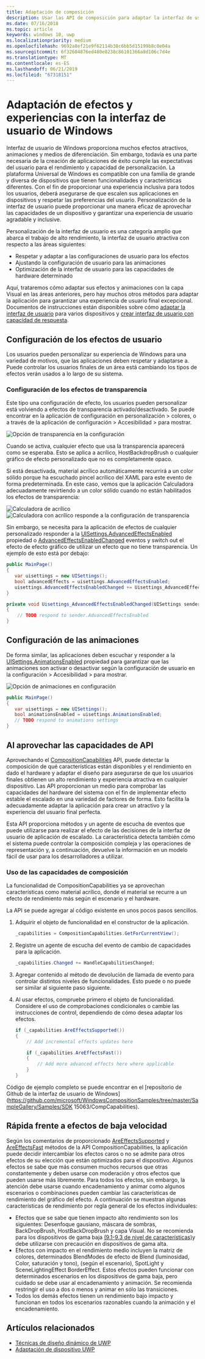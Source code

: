 ```yaml
---
title: Adaptación de composición
description: Usar las API de composición para adaptar la interfaz de usuario y optimizar el rendimiento para dar cabida a la configuración de usuario y las características del dispositivo.
ms.date: 07/16/2018
ms.topic: article
keywords: windows 10, uwp
ms.localizationpriority: medium
ms.openlocfilehash: 9692a8ef21e9f62114b38c6bb5d15199b8c0e04a
ms.sourcegitcommit: 6f32604876ed480e8238c86101366a8d106c7d4e
ms.translationtype: MT
ms.contentlocale: es-ES
ms.lasthandoff: 06/21/2019
ms.locfileid: "67318151"
---
```

# <a name="tailoring-effects--experiences-using-windows-ui"></a>Adaptación de efectos y experiencias con la interfaz de usuario de Windows

Interfaz de usuario de Windows proporciona muchos efectos atractivos, animaciones y medios de diferenciación. Sin embargo, todavía es una parte necesaria de la creación de aplicaciones de éxito cumple las expectativas del usuario para el rendimiento y capacidad de personalización. La plataforma Universal de Windows es compatible con una familia de grande y diversa de dispositivos que tienen funcionalidades y características diferentes. Con el fin de proporcionar una experiencia inclusiva para todos los usuarios, deberá asegurarse de que escalen sus aplicaciones en dispositivos y respetar las preferencias del usuario. Personalización de la interfaz de usuario puede proporcionar una manera eficaz de aprovechar las capacidades de un dispositivo y garantizar una experiencia de usuario agradable y inclusive.

Personalización de la interfaz de usuario es una categoría amplio que abarca el trabajo de alto rendimiento, la interfaz de usuario atractiva con respecto a las áreas siguientes:

- Respetar y adaptar a las configuraciones de usuario para los efectos
- Ajustando la configuración de usuario para las animaciones
- Optimización de la interfaz de usuario para las capacidades de hardware determinado

Aquí, trataremos cómo adaptar sus efectos y animaciones con la capa Visual en las áreas anteriores, pero hay muchos otros métodos para adaptar la aplicación para garantizar una experiencia de usuario final excepcional. Documentos de instrucciones están disponibles sobre cómo [adaptar la interfaz de usuario](/windows/uwp/design/layout/screen-sizes-and-breakpoints-for-responsive-design) para varios dispositivos y [crear interfaz de usuario con capacidad de respuesta](/windows/uwp/design/layout/responsive-design).

## <a name="user-effects-settings"></a>Configuración de los efectos de usuario

Los usuarios pueden personalizar su experiencia de Windows para una variedad de motivos, que las aplicaciones deben respetar y adaptarse a. Puede controlar los usuarios finales de un área está cambiando los tipos de efectos verán usados a lo largo de su sistema.

### <a name="transparency-effects-settings"></a>Configuración de los efectos de transparencia

Este tipo una configuración de efecto, los usuarios pueden personalizar está volviendo a efectos de transparencia activado/desactivado. Se puede encontrar en la aplicación de configuración en personalización > colores, o a través de la aplicación de configuración > Accesibilidad > para mostrar.

![Opción de transparencia en la configuración](images/tailoring-transparency-setting.png)

Cuando se activa, cualquier efecto que usa la transparencia aparecerá como se esperaba. Esto se aplica a acrílico, HostBackdropBrush o cualquier gráfico de efecto personalizado que no es completamente opaco.

Si está desactivada, material acrílico automáticamente recurrirá a un color sólido porque ha escuchado pincel acrílico del XAML para este evento de forma predeterminada. En este caso, vemos que la aplicación Calculadora adecuadamente revirtiendo a un color sólido cuando no están habilitados los efectos de transparencia:

![Calculadora de acrílico](images/tailoring-acrylic.png)
![Calculadora con acrílico responde a la configuración de transparencia](images/tailoring-acrylic-fallback.png)

Sin embargo, se necesita para la aplicación de efectos de cualquier personalizado responder a la [UISettings.AdvancedEffectsEnabled](https://docs.microsoft.com/uwp/api/windows.ui.viewmanagement.uisettings.advancedeffectsenabledchanged) propiedad o [AdvancedEffectsEnabledChanged](https://docs.microsoft.com/uwp/api/windows.ui.viewmanagement.uisettings.advancedeffectsenabledchanged) eventos y switch out el efecto de efecto gráfico de utilizar un efecto que no tiene transparencia. Un ejemplo de esto está por debajo:

```cs
public MainPage()
{
   var uisettings = new UISettings();
   bool advancedEffects = uisettings.AdvancedEffectsEnabled;
   uisettings.AdvancedEffectsEnabledChanged += Uisettings_AdvancedEffectsEnabledChanged;
}

private void Uisettings_AdvancedEffectsEnabledChanged(UISettings sender, object args)
{
    // TODO respond to sender.AdvancedEffectsEnabled
}
```

## <a name="animations-settings"></a>Configuración de las animaciones

De forma similar, las aplicaciones deben escuchar y responder a la [UISettings.AnimationsEnabled](https://docs.microsoft.com/uwp/api/windows.ui.viewmanagement.uisettings.animationsenabled) propiedad para garantizar que las animaciones son activar o desactivar según la configuración de usuario en la configuración > Accesibilidad > para mostrar.

![Opción de animaciones en configuración](images/tailoring-animations-setting.png)

```cs
public MainPage()
{
   var uisettings = new UISettings();
   bool animationsEnabled = uisettings.AnimationsEnabled;
   // TODO respond to animations settings
}

```

## <a name="leveraging-the-capabilities-api"></a>Al aprovechar las capacidades de API

Aprovechando el [CompositionCapabilities](/uwp/api/windows.ui.composition.compositioncapabilities) API, puede detectar la composición de qué características están disponibles y el rendimiento en dado el hardware y adaptar el diseño para asegurarse de que los usuarios finales obtienen un alto rendimiento y experiencia atractiva en cualquier dispositivo. Las API proporcionan un medio para comprobar las capacidades del hardware del sistema con el fin de implementar efecto estable el escalado en una variedad de factores de forma. Esto facilita la adecuadamente adaptar la aplicación para crear un atractivo y la experiencia del usuario final perfecta.

Esta API proporciona métodos y un agente de escucha de eventos que puede utilizarse para realizar el efecto de las decisiones de la interfaz de usuario de aplicación de escalado. La característica detecta también cómo el sistema puede controlar la composición compleja y las operaciones de representación y, a continuación, devuelve la información en un modelo fácil de usar para los desarrolladores a utilizar.

### <a name="using-composition-capabilities"></a>Uso de las capacidades de composición

La funcionalidad de CompositionCapabilities ya se aprovechan características como material acrílico, donde el material se recurre a un efecto de rendimiento más según el escenario y el hardware.

La API se puede agregar al código existente en unos pocos pasos sencillos.

1. Adquirir el objeto de funcionalidad en el constructor de la aplicación.

    ```cs
    _capabilities = CompositionCapabilities.GetForCurrentView();
    ```

1. Registre un agente de escucha del evento de cambio de capacidades para la aplicación.

    ```cs
    _capabilities.Changed += HandleCapabilitiesChanged;
    ```

1. Agregar contenido al método de devolución de llamada de evento para controlar distintos niveles de funcionalidades. Esto puede o no puede ser similar al siguiente paso siguiente.
1. Al usar efectos, compruebe primero el objeto de funcionalidad. Considere el uso de comprobaciones condicionales o cambie las instrucciones de control, dependiendo de cómo desea adaptar los efectos.

    ```cs
    if (_capabilities.AreEffectsSupported())
    {
        // Add incremental effects updates here

        if (_capabilities.AreEffectsFast())
        {
            // Add more advanced effects here where applicable
        }
    }
    ```

Código de ejemplo completo se puede encontrar en el [repositorio de Github de la interfaz de usuario de Windows](https://github.com/microsoft/WindowsCompositionSamples/tree/master/SampleGallery/Samples/SDK 15063/CompCapabilities).

## <a name="fast-vs-slow-effects"></a>Rápida frente a efectos de baja velocidad

Según los comentarios de proporcionado [AreEffectsSupported](/uwp/api/windows.ui.composition.compositioncapabilities.areeffectssupported) y [AreEffectsFast](/uwp/api/windows.ui.composition.compositioncapabilities.areeffectsfast) métodos de la API CompositionCapabilities, la aplicación puede decidir intercambiar los efectos caros o no se admite para otros efectos de su elección que están optimizados para el dispositivo. Algunos efectos se sabe que más consumen muchos recursos que otras constantemente y deben usarse con moderación y otros efectos que pueden usarse más libremente. Para todos los efectos, sin embargo, la atención debe usarse cuando encadenamiento y animar como algunos escenarios o combinaciones pueden cambiar las características de rendimiento del gráfico del efecto. A continuación se muestran algunas características de rendimiento por regla general de los efectos individuales:

- Efectos que se sabe que tienen impacto alto rendimiento son los siguientes: Desenfoque gausiano, máscara de sombras, BackDropBrush, HostBackDropBrush y capa Visual. No se recomienda para los dispositivos de gama baja [(9.1-9.3 de nivel de características)](https://docs.microsoft.com/windows/desktop/direct3d11/overviews-direct3d-11-devices-downlevel-intro)y debe utilizarse con precaución en dispositivos de gama alta.
- Efectos con impacto en el rendimiento medio incluyen la matriz de colores, determinados BlendModes de efecto de Blend (luminosidad, Color, saturación y tono), (según el escenario), SpotLight y SceneLightingEffect BorderEffect. Estos efectos pueden funcionar con determinados escenarios en los dispositivos de gama baja, pero cuidado se debe usar al encadenamiento y animación. Se recomienda restringir el uso a dos o menos y animar en sólo las transiciones.
- Todos los demás efectos tienen un rendimiento bajo impacto y funcionan en todos los escenarios razonables cuando la animación y el encadenamiento.

## <a name="related-articles"></a>Artículos relacionados

- [Técnicas de diseño dinámico de UWP](https://docs.microsoft.com/windows/uwp/design/layout/responsive-design)
- [Adaptación de dispositivo UWP](https://docs.microsoft.com/windows/uwp/design/layout/screen-sizes-and-breakpoints-for-responsive-design)
